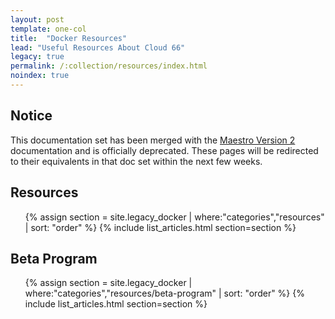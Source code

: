 ```yaml
---
layout: post
template: one-col
title:  "Docker Resources"
lead: "Useful Resources About Cloud 66"
legacy: true
permalink: /:collection/resources/index.html
noindex: true
---
```


## Notice
<div class="notice notice-warning"><p>This documentation set has been merged with the <a href="/maestro/">Maestro Version 2</a> documentation and is officially deprecated. These pages will be redirected to their equivalents in that doc set within the next few weeks.</p></div>

<div class="Toc Toc--howto">
    <h2>Resources</h2>
    <ul>
    {% assign section = site.legacy_docker | where:"categories","resources" | sort: "order" %}
    {% include list_articles.html section=section %}
    </ul>
    <h2>Beta Program</h2>
    <ul>
    {% assign section = site.legacy_docker | where:"categories","resources/beta-program" | sort: "order" %}
    {% include list_articles.html section=section %}
    </ul>
</div><!--/.Toc-->
